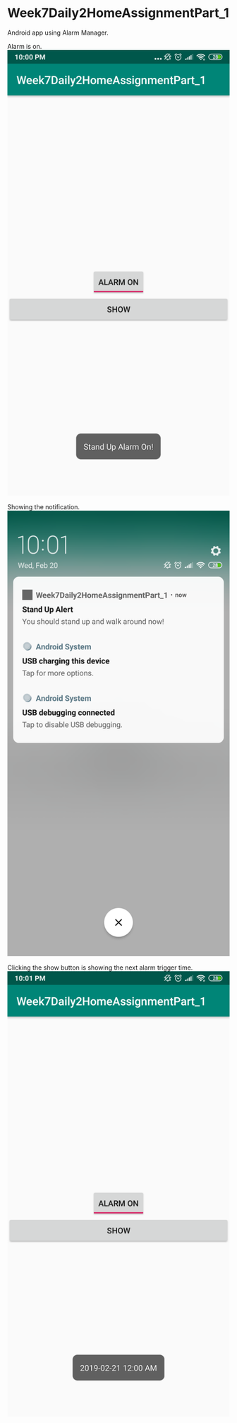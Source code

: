 # Week7Daily2HomeAssignmentPart_1
Android app using Alarm Manager.

Alarm is on.
![](app/src/main/res/drawable/screenshot_1.png)

Showing the notification.
![](app/src/main/res/drawable/screenshot_2.png)

Clicking the show button is showing the next alarm trigger time.
![](app/src/main/res/drawable/screenshot_3.png)
